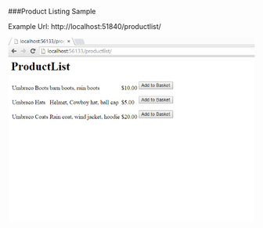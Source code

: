 ###Product Listing Sample

Example Url: http://localhost:51840/productlist/

![productlist.png](productlist.png)
